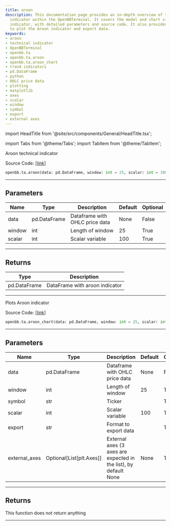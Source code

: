 ```yaml
---
title: aroon
description: This documentation page provides an in-depth overview of the Aroon technical
  indicator within the OpenBBTerminal. It covers the model and chart view of the Aroon
  indicator, with detailed parameters and source code. It also provides the functionality
  to plot the Aroon indicator and export data.
keywords:
- aroon
- technical indicator
- OpenBBTerminal
- openbb.ta
- openbb.ta.aroon
- openbb.ta.aroon_chart
- trend indicators
- pd.DataFrame
- python
- OHLC price data
- plotting
- matplotlib
- axes
- scalar
- window
- symbol
- export
- external axes
---
```


import HeadTitle from '@site/src/components/General/HeadTitle.tsx';

<HeadTitle title="ta.aroon - Reference | OpenBB SDK Docs" />

import Tabs from '@theme/Tabs';
import TabItem from '@theme/TabItem';

<Tabs>
<TabItem value="model" label="Model" default>

Aroon technical indicator

Source Code: [[link](https://github.com/OpenBB-finance/OpenBBTerminal/tree/main/openbb_terminal/common/technical_analysis/trend_indicators_model.py#L56)]

```python
openbb.ta.aroon(data: pd.DataFrame, window: int = 25, scalar: int = 100)
```

---

## Parameters

| Name | Type | Description | Default | Optional |
| ---- | ---- | ----------- | ------- | -------- |
| data | pd.DataFrame | Dataframe with OHLC price data | None | False |
| window | int | Length of window | 25 | True |
| scalar | int | Scalar variable | 100 | True |


---

## Returns

| Type | Description |
| ---- | ----------- |
| pd.DataFrame | DataFrame with aroon indicator |
---

</TabItem>
<TabItem value="view" label="Chart">

Plots Aroon indicator

Source Code: [[link](https://github.com/OpenBB-finance/OpenBBTerminal/tree/main/openbb_terminal/common/technical_analysis/trend_indicators_view.py#L121)]

```python
openbb.ta.aroon_chart(data: pd.DataFrame, window: int = 25, scalar: int = 100, symbol: str = "", export: str = "", external_axes: Optional[List[matplotlib.axes._axes.Axes]] = None)
```

---

## Parameters

| Name | Type | Description | Default | Optional |
| ---- | ---- | ----------- | ------- | -------- |
| data | pd.DataFrame | Dataframe with OHLC price data | None | False |
| window | int | Length of window | 25 | True |
| symbol | str | Ticker |  | True |
| scalar | int | Scalar variable | 100 | True |
| export | str | Format to export data |  | True |
| external_axes | Optional[List[plt.Axes]] | External axes (3 axes are expected in the list), by default None | None | True |


---

## Returns

This function does not return anything

---

</TabItem>
</Tabs>
